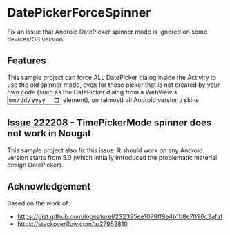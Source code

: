 # DatePickerForceSpinner
Fix an issue that Android DatePicker spinner mode is ignored on some devices/OS version.

## Features
This sample project can force ALL DatePicker dialog inside the Activity to use the old spinner mode,
even for those picker that is not created by your own code (such as the DatePicker dialog from a
WebView's <input type="date"/> element), on (almost) all Android version / skins.

## [Issue 222208](https://issuetracker.google.com/issues/37119315) - TimePickerMode spinner does not work in Nougat
This sample project also fix this issue. It should work on any Android version starts from 5.0
(which initially introduced the problematic material design DatePicker).

## Acknowledgement
Based on the work of:
- https://gist.github.com/lognaturel/232395ee1079ff9e4b1b8e7096c3afaf
- https://stackoverflow.com/a/27952810
